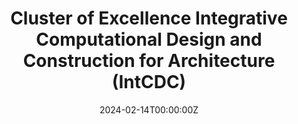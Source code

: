 ---
title: Cluster of Excellence Integrative Computational Design and Construction for Architecture (IntCDC) 
summary: Shaping the future of architecture and the building industry through truly integrative computational design and construction.
tags:
  - architecture, engineering, construction, future
date: '2024-02-14T00:00:00Z'

# Optional external URL for project (replaces project detail page).
external_link: 'https://www.intcdc.uni-stuttgart.de/'

image:
  caption: 'Image credit: [**Copyright © 2019 ICD/ITKE University of Stuttgart**]'
  focal_point: ""
  preview_only: false

# links:
#   - icon: twitter
#     icon_pack: fab
#     name: Follow
#     url: https://twitter.com/exc_intcdc
# url_code: ''
# url_pdf: ''
# url_slides: ''
# url_video: ''

# Slides (optional).
#   Associate this project with Markdown slides.
#   Simply enter your slide deck's filename without extension.
#   E.g. `slides = "example-slides"` references `content/slides/example-slides.md`.
#   Otherwise, set `slides = ""`.
#slides: example
---